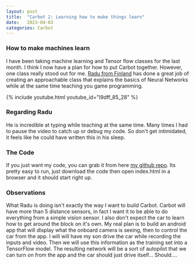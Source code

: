 ```yaml
---
layout: post
title:  "Carbot 2: Learning how to make things learn"
date:   2023-04-03
categories: Carbot
---
```


### How to make machines learn

I have been taking machine learning and Tensor flow classes for the last month. I think I now have a plan for how to put Carbot together. However, one class really stood out for me. [Radu from Finland](https://radufromfinland.com/) has done a great job of creating an approachable class that explains the basics of Neural Networks while at the same time teaching you game programming.

{% include youtube.html youtube_id="I9dff_85_28" %}

### Regarding Radu
He is incredible at typing while teaching at the same time. Many times I had to pause the video to catch up or debug my code. So don't get intimidated, it feels like he could have written this in his sleep.


### The Code
If you just want my code, you can grab it from here [my github repo](https://github.com/paulin/coding-with-radu). Its pretty easy to run, just download the code then open index.html in a browser and it should start right up.


### Observations
What Radu is doing isn't exactly the way I want to build Carbot. Carbot will have more than 5 distance sensors, in fact I want it to be able to do everything from a simple vision sensor. I also don't expect the car to learn how to get around the block on it's own. My real plan is to build an android app that will display what the onboard camera is seeing, then to control the car from the app. I will will have my son drive the car while recording the inputs and video. Then we will use this information as the training set into a TensorFlow model.  The resulting network will be a sort of autopilot that we can turn on from the app and the car should just drive itself...  Should....
